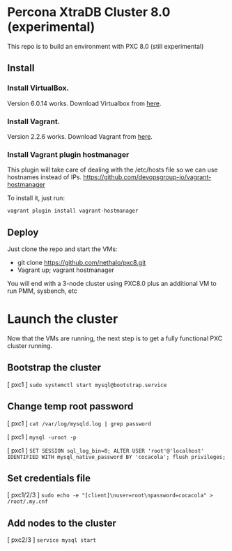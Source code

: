 # Percona XtraDB Cluster 8.0 (experimental)

This repo is to build an environment with PXC 8.0 (still experimental)

## Install

### Install VirtualBox.

Version 6.0.14 works. Download Virtualbox from [here](https://www.virtualbox.org/wiki/Downloads).

### Install Vagrant.

Version 2.2.6 works. Download Vagrant from [here](http://vagrantup.com/).

### Install Vagrant plugin hostmanager

This plugin will take care of dealing with the /etc/hosts file so we can use hostnames instead of IPs. https://github.com/devopsgroup-io/vagrant-hostmanager

To install it, just run:

```
vagrant plugin install vagrant-hostmanager
```

## Deploy

Just clone the repo and start the VMs:

- git clone https://github.com/nethalo/pxc8.git
- Vagrant up; vagrant hostmanager

You will end with a 3-node cluster using PXC8.0 plus an additional VM to run PMM, sysbench, etc

# Launch the cluster

Now that the VMs are running, the next step is to get a fully functional PXC cluster running.

## Bootstrap the cluster

[ pxc1 ] `sudo systemctl start mysql@bootstrap.service`

## Change temp root password

[ pxc1 ] `cat /var/log/mysqld.log | grep password`

[ pxc1 ] `mysql -uroot -p`

[ pxc1 ] `SET SESSION sql_log_bin=0; ALTER USER 'root'@'localhost' IDENTIFIED WITH mysql_native_password BY 'cocacola'; flush privileges;`

## Set credentials file

[ pxc1/2/3 ] `sudo echo -e "[client]\nuser=root\npassword=cocacola" > /root/.my.cnf`

## Add nodes to the cluster

[ pxc2/3 ] `service mysql start`

